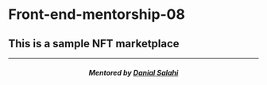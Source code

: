 # Front-end-mentorship-08

<h2>This is a sample NFT marketplace</h2>

<hr>

<h5 align="center"><em>Mentored by <a href="https://github.com/dansalahi" target="_blank">Danial Salahi</a></em></h5>
